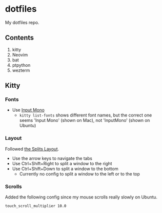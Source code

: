 dotfiles
========

My dotfiles repo.

Contents
--------

1. kitty
2. Neovim
3. bat
4. ptpython
5. wezterm

Kitty
-----

### Fonts

* Use [Input Mono](https://input.djr.com)
  * `kitty list-fonts` shows different font names, but the correct one seems 'Input Mono' (shown on Mac), not 'InputMono' (shown on Ubuntu)

### Layout

Followed [the Splits Layout](https://sw.kovidgoyal.net/kitty/layouts/#the-splits-layout).

* Use the arrow keys to navigate the tabs
* Use Ctrl+Shift+Right to split a window to the right
* Use Ctrl+Shift+Down to split a window to the bottom
  * Currently no config to split a window to the left or to the top

### Scrolls

Added the following config since my mouse scrolls really slowly on Ubuntu.

```
touch_scroll_multiplier 10.0
```
